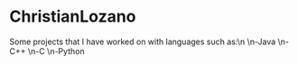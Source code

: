 # ChristianLozano
Some projects that I have worked on with languages such as:\n
\n-Java
\n-C++
\n-C
\n-Python
